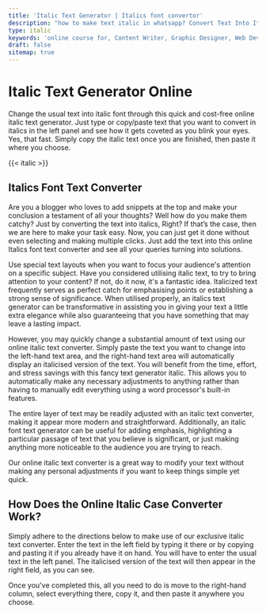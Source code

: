 ```yaml
---
title: 'Italic Text Generator | Italics font convertor'
description: "how to make text italic in whatsapp? Convert Text Into Italics in seconds? Convert Your Text Into an Italic Font With the Handy Fast and Online Free to Use Italic Text Generator. Case Convertors, bold and italic text"
type: italic
keywords: 'online course for, Content Writer, Graphic Designer, Web Developer, Software Engineer, Frontend Developer graphic designer, UI designer, digital marketing'
draft: false
sitemap: true
---
```


# Italic Text Generator Online

Change the usual text into italic font through this quick and cost-free online italic text generator. Just type or copy/paste text that you want to convert in italics in the left panel and see how it gets coveted as you blink your eyes. Yes, that fast. Simply copy the italic text once you are finished, then paste it where you choose.

{{< italic >}}


## Italics Font Text Converter

Are you a blogger who loves to add snippets at the top and make your conclusion a testament of all your thoughts? Well how do you make them catchy? Just by converting the text into italics, Right? If that’s the case, then we are here to make your task easy. Now, you can just get it done without even selecting and making multiple clicks. Just add the text into this online Italics font text converter and see all your queries turning into solutions. 

Use special text layouts when you want to focus your audience's attention on a specific subject. Have you considered utilising italic text, to try to bring attention to your content? If not, do it now, it's a fantastic idea. Italicized text frequently serves as perfect catch for emphasising points or establishing a strong sense of significance. When utilised properly,  an italics text generator can be transformative in assisting you in giving your text a little extra elegance while also guaranteeing that you have something that may leave a lasting impact.

However, you may quickly change a substantial amount of text using our online italic text converter. Simply paste the text you want to change into the left-hand text area, and the right-hand text area will automatically display an italicised version of the text. You will benefit from the time, effort, and stress savings with this fancy text generator italic. This allows you to automatically make any necessary adjustments to anything rather than having to manually edit everything using a word processor's built-in features.

The entire layer of text may be readily adjusted with an italic text converter, making it appear more modern and straightforward. Additionally, an italic font text generator can be useful for adding emphasis, highlighting a particular passage of text that you believe is significant, or just making anything more noticeable to the audience you are trying to reach.

Our online italic text converter is a great way to modify your text without making any personal adjustments if you want to keep things simple yet quick.

## How Does the Online Italic Case Converter Work?
Simply adhere to the directions below to make use of our exclusive italic text converter. Enter the text in the left field by typing it there or by copying and pasting it if you already have it on hand. You will have to enter the usual text in the left panel. The italicised version of the text will then appear in the right field, as you can see.

Once you've completed this, all you need to do is move to the right-hand column, select everything there, copy it, and then paste it anywhere you choose.
